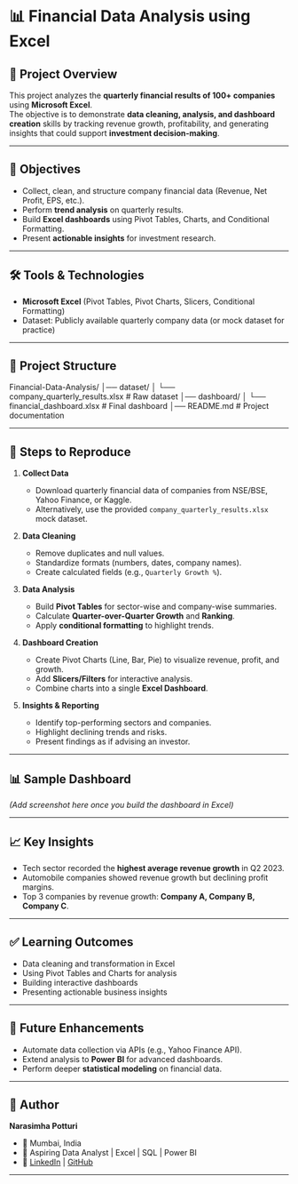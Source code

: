 # 📊 Financial Data Analysis using Excel

## 📌 Project Overview
This project analyzes the **quarterly financial results of 100+ companies** using **Microsoft Excel**.  
The objective is to demonstrate **data cleaning, analysis, and dashboard creation** skills by tracking revenue growth, profitability, and generating insights that could support **investment decision-making**.

---

## 🎯 Objectives
- Collect, clean, and structure company financial data (Revenue, Net Profit, EPS, etc.).  
- Perform **trend analysis** on quarterly results.  
- Build **Excel dashboards** using Pivot Tables, Charts, and Conditional Formatting.  
- Present **actionable insights** for investment research.

---

## 🛠️ Tools & Technologies
- **Microsoft Excel** (Pivot Tables, Pivot Charts, Slicers, Conditional Formatting)  
- Dataset: Publicly available quarterly company data (or mock dataset for practice)

---

## 📂 Project Structure
Financial-Data-Analysis/
│── dataset/
│ └── company_quarterly_results.xlsx # Raw dataset
│── dashboard/
│ └── financial_dashboard.xlsx # Final dashboard
│── README.md # Project documentation


---

## 🚀 Steps to Reproduce

1. **Collect Data**
   - Download quarterly financial data of companies from NSE/BSE, Yahoo Finance, or Kaggle.
   - Alternatively, use the provided `company_quarterly_results.xlsx` mock dataset.

2. **Data Cleaning**
   - Remove duplicates and null values.
   - Standardize formats (numbers, dates, company names).
   - Create calculated fields (e.g., `Quarterly Growth %`).

3. **Data Analysis**
   - Build **Pivot Tables** for sector-wise and company-wise summaries.
   - Calculate **Quarter-over-Quarter Growth** and **Ranking**.
   - Apply **conditional formatting** to highlight trends.

4. **Dashboard Creation**
   - Create Pivot Charts (Line, Bar, Pie) to visualize revenue, profit, and growth.
   - Add **Slicers/Filters** for interactive analysis.
   - Combine charts into a single **Excel Dashboard**.

5. **Insights & Reporting**
   - Identify top-performing sectors and companies.
   - Highlight declining trends and risks.
   - Present findings as if advising an investor.

---

## 📊 Sample Dashboard
*(Add screenshot here once you build the dashboard in Excel)*  

---

## 📈 Key Insights
- Tech sector recorded the **highest average revenue growth** in Q2 2023.  
- Automobile companies showed revenue growth but declining profit margins.  
- Top 3 companies by revenue growth: **Company A, Company B, Company C**.  

---

## ✅ Learning Outcomes
- Data cleaning and transformation in Excel  
- Using Pivot Tables and Charts for analysis  
- Building interactive dashboards  
- Presenting actionable business insights  

---

## 🔮 Future Enhancements
- Automate data collection via APIs (e.g., Yahoo Finance API).  
- Extend analysis to **Power BI** for advanced dashboards.  
- Perform deeper **statistical modeling** on financial data.

---

## 👤 Author
**Narasimha Potturi**  
- 📍 Mumbai, India  
- 💼 Aspiring Data Analyst | Excel | SQL | Power BI  
- 🔗 [LinkedIn](https://linkedin.com/in/your-profile) | [GitHub](https://github.com/your-profile)  

---
